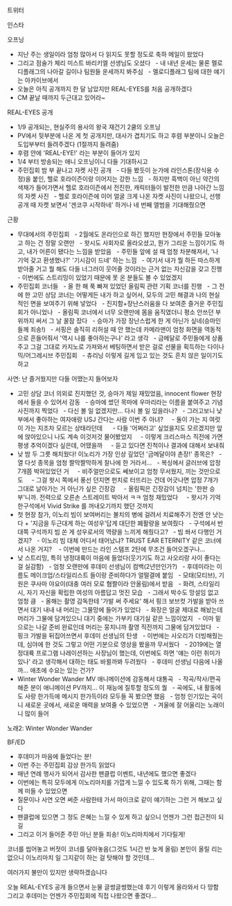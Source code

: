 


트위터



인스타

오프닝
- 지난 주는 생일이라 엄청 많아서 다 읽지도 못할 정도로 축하 메일이 왔었다
- 그리고 점술가 체리 미스트 바리키엘 선생님도 오셨다
  - 내 내년 운세는 물론 멜로디플래그의 나아갈 길이나 팀원들 운세까지 봐주심
  - 멜로디플래그 팀에 대한 얘기는 아카이브에서
- 오늘은 아직 공개까지 한 달 남았지만 REAL-EYES를 처음 공개하겠다
- CM 끝날 때까지 두근대고 있어라~

REAL-EYES 공개
- 1/9 공개되는, 현실주의 용사의 왕국 재건기 2쿨의 오프닝
- PV에서 뒷부분에 나온 게 첫 공개지만, 대사가 겹치기도 하고 후렴 부분이니 오늘은 도입부부터 들려주겠다
(1절까지 들려줌)
- 후렴 안에 'REAL-EYE!' 라는 부분이 들어가 있지
- 1/4 부터 방송되는 애니 오프닝이니 다들 기대하시고
- 주민집회 밤 부 끝나고 자켓 사진 공개
  - 다들 봤듯이 눈가에 라인스톤(장식용 수정)을 붙인, 헬로 호라이즌이랑 이어지는 강한 느낌
  - 하지만 흑백이 아닌 약간의 색채가 들어가면서 헬로 호라이즌에서 전진한, 캐릭터들이 발전한 만큼 나아간 느낌의 자켓 사진
  - 헬로 호라이즌에 이어 얼굴 크게 나온 자켓 사진이 나왔으니, 선행 공개 때 자켓 보면서 '겐코쿠 시작하네' 하거나 네 번째 앨범을 기대해줬으면

근황
- 무대에서의 주민집회
  - 2월에도 온라인으로 하긴 했지만 현장에서 주민들 모아놓고 하는 건 정말 오랜만
  - 왓시도 사회자로 올라오셨고, 뭔가 그리운 느낌이기도 하고, 내가 어른이 됐다는 느낌을 받았음
  - 주민들 앞에 설 때 엄청 차분해져서, '나 기억 갖고 환생했나?' '기시감이 드네' 하는 느낌
  - 여기서 내가 뭘 하든 따스하게 받아줄 거고 뭘 해도 다들 너그러이 웃어줄 것이라는 근거 없는 자신감을 갖고 진행
  - 이번에도 스트리밍이 있었기 때문에 못 온 분들도 볼 수 있었겠지
- 주민집회 코너들
  - 올 한 해 푹 빠져 있었던 올림픽 관련 기획 코너를 진행
  - 그 전에 한 고민 상담 코너는 어떻게든 내가 하고 싶어서, 모두의 고민 해결과 나의 현실적인 면을 보여주기 위해 넣었다
  - 진지함+장난스러움을 다 보여준 즐거운 주민집회가 아니었나
  - 올림픽 코너에서 너무 오랜만에 몸을 움직였더니 평소 안쓰던 부위까지 써서 그 날 꿀잠 잤다
  - 승마가 가장 장난스럽게 한 게 아닌가 싶네(승마인들께 죄송!)
  - 서핑은 솔직히 리허설 때 안 했는데 카메라맨이 엄청 화면을 역동적으로 흔들어줘서 '역시 나를 좋아하는구나' 라고 생각
  - 금메달로 주민들에게 상품 주고 그걸 그대로 카지노로 가져와서 베팅하면서 받은 걸로 선물을 획득하는 다이나믹/어그레시브 주민집회
  - 츄리닝 이렇게 길게 입고 있는 것도 흔치 않은 일이기도 하고

사연: 난 즐거웠지만 다들 어땠는지 들어보자
- 고민 상담 코너 의외로 진지했던 것, 승마가 제일 재밌었음, innocent flower 현장에서 들을 수 있어서 감동
  - 승마에 썼던 목마에 우마리라는 이름을 붙여주고 기념사진까지 찍었다
  - 다신 볼 일 없겠지만... 다시 볼 일 있을라나?
  - 그러고보니 낮부에서 좋아하는 여자애랑 USJ 간다는 사람 이번 주 아녀?
    - 둘이 가는 지 여럿이 가는 지조차 모르는 상태라던데 
    - 다들 '어쩌라고' 싶었을지도 모르겠지만 앞에 앉아있으니 나도 계속 이것저것 물어봤었지
    - 이렇게 크리스마스 직전에 가면 평생 추억이겠다 싶은데, 어땠을까
    - 듣고 있다면 진척이나 결과에 대해서 보내줘
- 낮 밤 두 그릇 해치웠다! 이노리가 가장 인상 깊었던 '금메달이야 촌장!' 종목은?
  - 열 다섯 종목을 엄청 짤막짤막하게 찰나에 한 거라서...
  - 복싱에서 글러브에 압정 7개쯤 박혀있었던 거
    - 비주얼만으로도 쎄보이고 엄청 무서웠지, 끼는 것만으로도
    - 그걸 왓시 쪽에서 풍선 던지면 펀치로 터뜨리는 건데 어긋나면 압정 7개가 그대로 날아가는 거 아닌가 싶은 긴장감
    - 올림픽은 긴장감이 넘치는 '한판 승부'니까. 전력으로 오른손 스트레이트 박아서 ㅋㅋ 엄청 재밌었다
    - 왓시가 기억 한구석에서 Vivid Strike 를 꺼내오기까지 했던 것까지
- 첫 현장 참가, 이노리 빔이 보여버리는 불치의 병에 걸려서 치료해주기 전엔 안 낫는다 + '지금을 두근대게 하는 여성우'답게 대단한 폐활량을 보여줬다
  - 구석에서 반대쪽 구석까지 빔 쏜 게 성우로서의 역량을 느끼게 해줬다고?
  - 빔 쏴서 다행인 거겠지?
  - 이노리 빔 대체 어디서 태어났냐? TRUST EAR ETERNITY 같은 코너에서 나온 거지? 
  - 이번에 만드는 라인 스탬프 2탄에 무조건 들어오겠구나...
- 낮 스트리밍, 특히 냉정대륙이 마음에 들었다(웃기기도 하고 사오리랑 사이 좋다는 걸 실감함)
  - 엄청 오랜만에 후데미 선생님이 컴백(2년만인가?)
  - 후데미라는 이름도 메이크업/스타일리스트 들이랑 준비하다가 얼떨결에 붙임
  - 모태(모티브), 기원은 쿠사마 야요이(대충 여러 모로 혐짤이라 안올림)에서 받음
  - 화려, 스타일리시, 자기 자신을 확립한 여성의 아름답고 멋진 모습
  - 그래서 박수도 망설임 없고 엄청 큼
  - 올해는 촬영 감독한테 '가발 써 주세요' 해서 핑크 보브컷 가발을 받아 쓰면서 대기 내내 내 머리는 그물망에 들어가 있었다
  - 화장은 얼굴 제대로 해놨는데 머리가 그물에 담겨있으니 대기 중에는 가부키 대기실 같은 느낌이었지
  - 이마 밑으로는 나갈 준비 완료인데 머리는 뭉치니까 촬영 직전까지 그물에 담겨있었다
  - 핑크 가발을 뒤집어쓰면서 후데미 선생님의 탄생
  - 이번에는 사오리가 더빙해줬는데, 심야에 한 것도 그렇고 어떤 기분으로 영상을 봤을까 무서웠다
  - 2019에는 열정대륙 프로그램 나레이션하는 사장님이 했는데, 이번에도 하면 '얘는 이런 취미가 있나' 라고 생각해서 대하는 태도 바뀔까봐 두려웠다
  - 후데미 선생님 다음에 나올까... 애초에 수요는 있는 건가?
- Winter Wonder Wander MV 애니메이션에 감동해서 대통곡
  - 작곡/작사/편곡해준 분이 애니메이션 PV까지... 이 재능에 질투할 정도의 퀄
  - 곡에도, 내 활동에도 사랑 한가득에 메시지 한가득이라 모두들 꼭 봤으면 했음
  - 엄청 인기있는 곡이니 새로운 곳에서, 새로운 매력을 보여줄 수 있었으면
  - 겨울에 잘 어울리는 노래이니 많이 들어

노래2: Winter Wonder Wander

BF/ED

- 후데미가 마음에 들었다는 분!
- 이번 주는 주민집회 감상 한가득 읽었다
- 매년 연례 행사가 되어서 감사한 팬클럽 이벤트, 내년에도 했으면 좋겠다
- 이번에는 특히 모두에게 이노리마치를 가깝게 느낄 수 있도록 하기 위해, 그때는 함께 떠들 수 있었으면
- 질문이나 사연 오면 써준 사람한테 가서 마이크로 같이 얘기하는 그런 거 해보고 싶다
- 팬클럽에 있으면 그 정도 은혜는 느낄 수 있게 하고 싶으니 언젠가 그런 접근전이 되길
- 그리고 이거 들어준 주민 아닌 분들 죄송! 이노리마치에서 기다릴게!




코너를 씹어놓고 버젓이 코너를 달아놓음(그것도 1시간 반 늦게 올림)
본인이 올릴 리는 없으니 이노리마치 일 그지같이 하는 걸 탓해야 할 것인데...

여러가지 불만이 있지만 생략하겠습니다

오늘 REAL-EYES 공개 들으면서 눈물 글썽글썽했는데 후기 이렇게 올라와서 다 망함
그리고 후데미는 언젠가 주민집회에 직접 나왔으면 좋겠다...

